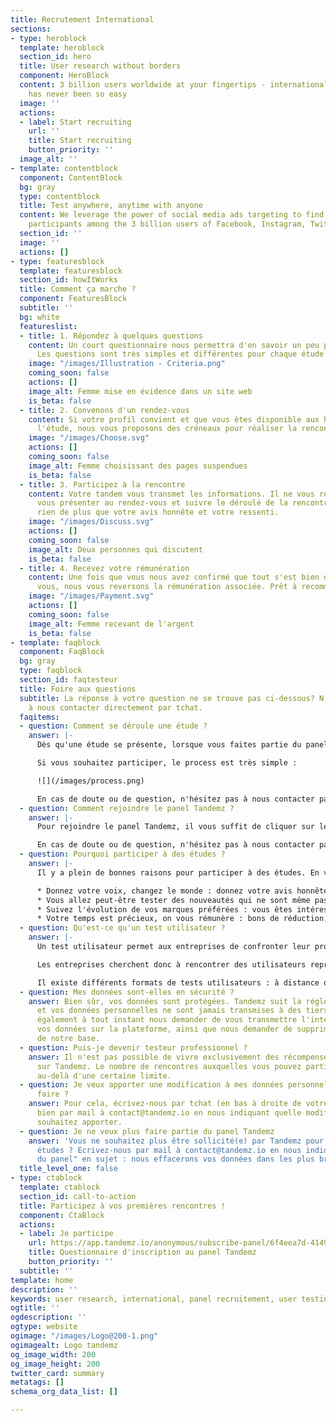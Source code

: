 ```yaml
---
title: Recrutement International
sections:
- type: heroblock
  template: heroblock
  section_id: hero
  title: User research without borders
  component: HeroBlock
  content: 3 billion users worldwide at your fingertips - international user research
    has never been so easy
  image: ''
  actions:
  - label: Start recruiting
    url: ''
    title: Start recruiting
    button_priority: ''
  image_alt: ''
- template: contentblock
  component: ContentBlock
  bg: gray
  type: contentblock
  title: Test anywhere, anytime with anyone
  content: We leverage the power of social media ads targeting to find you the perfect
    participants among the 3 billion users of Facebook, Instagram, Twitter and LinkedIn.
  section_id: ''
  image: ''
  actions: []
- type: featuresblock
  template: featuresblock
  section_id: howItWorks
  title: Comment ça marche ?
  component: FeaturesBlock
  subtitle: ''
  bg: white
  featureslist:
  - title: 1. Répondez à quelques questions
    content: Un court questionnaire nous permettra d'en savoir un peu plus sur vous.
      Les questions sont très simples et différentes pour chaque étude.
    image: "/images/Illustration - Criteria.png"
    coming_soon: false
    actions: []
    image_alt: Femme mise en évidence dans un site web
    is_beta: false
  - title: 2. Convenons d'un rendez-vous
    content: Si votre profil convient et que vous êtes disponible aux horaires de
      l'étude, nous vous proposons des créneaux pour réaliser la rencontre.
    image: "/images/Choose.svg"
    actions: []
    coming_soon: false
    image_alt: Femme choisissant des pages suspendues
    is_beta: false
  - title: 3. Participez à la rencontre
    content: Votre tandem vous transmet les informations. Il ne vous reste plus qu'à
      vous présenter au rendez-vous et suivre le déroulé de la rencontre. On ne recherche
      rien de plus que votre avis honnête et votre ressenti.
    image: "/images/Discuss.svg"
    actions: []
    coming_soon: false
    image_alt: Deux personnes qui discutent
    is_beta: false
  - title: 4. Recevez votre rémunération
    content: Une fois que vous nous avez confirmé que tout s'est bien déroulé pour
      vous, nous vous reversons la rémunération associée. Prêt à recommencer?
    image: "/images/Payment.svg"
    actions: []
    coming_soon: false
    image_alt: Femme recevant de l'argent
    is_beta: false
- template: faqblock
  component: FaqBlock
  bg: gray
  type: faqblock
  section_id: faqtesteur
  title: Foire aux questions
  subtitle: La réponse à votre question ne se trouve pas ci-dessous? N'hésitez pas
    à nous contacter directement par tchat.
  faqitems:
  - question: Comment se déroule une étude ?
    answer: |-
      Dès qu'une étude se présente, lorsque vous faites partie du panel Tandemz et que votre profil correspond aux critères de l'étude, vous recevrez une notification par mail vous invitant à participer à cette nouvelle étude.

      Si vous souhaitez participer, le process est très simple :

      ![](/images/process.png)

      En cas de doute ou de question, n'hésitez pas à nous contacter par tchat (en bas à droite de votre écran) ou par mail à [contact@tandemz.io](mailto:contact@tandemz.io "contact@tandemz.io").
  - question: Comment rejoindre le panel Tandemz ?
    answer: |-
      Pour rejoindre le panel Tandemz, il vous suffit de cliquer sur le bouton "Je participe" ci-dessus et de renseigner quelques informations sur vous. Et voilà, c'est aussi simple que cela !

      En cas de doute ou de question, n'hésitez pas à nous contacter par mail à [contact@tandemz.io](mailto:contact@tandemz.io "contact@tandemz.io").
  - question: Pourquoi participer à des études ?
    answer: |-
      Il y a plein de bonnes raisons pour participer à des études. En voici quelques unes :

      * Donnez votre voix, changez le monde : donnez votre avis honnête aux marques et entreprises que vous rencontrez. Votre parole a le pouvoir de changer complètement la direction que prend un produit.
      * Vous allez peut-être tester des nouveautés qui ne sont même pas encore commercialisées ! Et si vous découvriez avant tout le monde la future application à la mode ?
      * Suivez l'évolution de vos marques préférées : vous êtes intéressé par des produits en particulier ? Une fois en favoris, dès qu'une nouveauté est à tester, vous voilà informé !
      * Votre temps est précieux, on vous rémunère : bons de réduction, codes promotionnels, argent, les entreprises proposent une récompense à votre participation. Etre payé pour donner votre avis, ça vous tente ?
  - question: Qu'est-ce qu'un test utilisateur ?
    answer: |-
      Un test utilisateur permet aux entreprises de confronter leur produit ou application à la réalité des utilisateurs. L'objectif d'un test utilisateur est de comprendre la manière dont les utilisateurs se servent de leur produit et les difficultés qu'ils peuvent rencontrer.

      Les entreprises cherchent donc à rencontrer des utilisateurs représentant leur cœur de cible afin d'étudier leurs besoins, leur façon de penser et de réagir face au produit.

      Il existe différents formats de tests utilisateurs : à distance ou en face-à-face, en situation ou non, interview ou observation, test d'un prototype ou test du produit existant, en groupe ou seul. Chaque entreprise choisit sa méthode de test adaptée. Le seul impératif : que les utilisateurs soient francs dans leurs réponses.
  - question: Mes données sont-elles en sécurité ?
    answer: Bien sûr, vos données sont protégées. Tandemz suit la réglementation RGPD
      et vos données personnelles ne sont jamais transmises à des tiers. Vous pouvez
      également à tout instant nous demander de vous transmettre l'intégralité de
      vos données sur la plateforme, ainsi que nous demander de supprimer ces données
      de notre base.
  - question: Puis-je devenir testeur professionnel ?
    answer: Il n'est pas possible de vivre exclusivement des récompenses obtenues
      sur Tandemz. Le nombre de rencontres auxquelles vous pouvez participer est bloqué
      au-delà d'une certaine limite.
  - question: Je veux apporter une modification à mes données personnelles, comment
      faire ?
    answer: Pour cela, écrivez-nous par tchat (en bas à droite de votre écran) ou
      bien par mail à contact@tandemz.io en nous indiquant quelle modification vous
      souhaitez apporter.
  - question: Je ne veux plus faire partie du panel Tandemz
    answer: 'Vous ne souhaitez plus être sollicité(e) par Tandemz pour de futures
      études ? Ecrivez-nous par mail à contact@tandemz.io en nous indiquant "Désinscription
      du panel" en sujet : nous effacerons vos données dans les plus brefs délais.'
  title_level_one: false
- type: ctablock
  template: ctablock
  section_id: call-to-action
  title: Participez à vos premières rencontres !
  component: CtaBlock
  actions:
  - label: Je participe
    url: https://app.tandemz.io/anonymous/subscribe-panel/6f4eea7d-4149-4c8f-8b7a-a624f574c2f8
    title: Questionnaire d'inscription au panel Tandemz
    button_priority: ''
  subtitle: ''
template: home
description: ''
keywords: user research, international, panel recruitement, user testing, interviews
ogtitle: ''
ogdescription: ''
ogtype: website
ogimage: "/images/Logo@200-1.png"
ogimagealt: Logo tandemz
og_image_width: 200
og_image_height: 200
twitter_card: summary
metatags: []
schema_org_data_list: []

---
```

